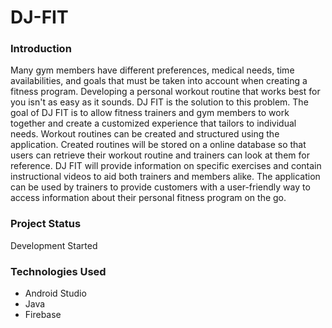 # DJ-FIT

### Introduction
Many gym members have different preferences, medical needs, time availabilities, and goals that must be taken into account when creating
a fitness program. Developing a personal workout routine that works best for you isn't as easy as it sounds. DJ FIT is the solution to 
this problem. The goal of DJ FIT is to allow fitness trainers and gym members to work together and create a customized experience that
tailors to individual needs. Workout routines can be created and structured using the application. Created routines will be stored on
a online database so that users can retrieve their workout routine and trainers can look at them for reference. DJ FIT will provide 
information on specific exercises and contain instructional videos to aid both trainers and members alike. The application can be used by 
trainers to provide customers with a user-friendly way to access information about their personal fitness program on the go.

### Project Status
Development Started

### Technologies Used
- Android Studio
- Java
- Firebase
